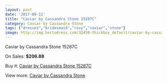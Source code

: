 ```yaml
---
layout: post
date: '2017-09-11'
title: "Caviar by Cassandra Stone 15287C"
category: Caviar by Cassandra Stone
tags: ["dresses","bridesmaid","rosy","caviar","stone"]
image: http://img.hectodress.com/32450-thickbox_default/caviar-by-cassandra-stone-15287c.jpg
---
```

Caviar by Cassandra Stone 15287C

On Sales: **$206.88**
<a href="https://www.hectodress.com/caviar-by-cassandra-stone/14819-caviar-by-cassandra-stone-15287c.html"><amp-img layout="responsive" width="600" height="600" src="//img.hectodress.com/32450-thickbox_default/caviar-by-cassandra-stone-15287c.jpg" alt="Caviar by Cassandra Stone 15287C 0" /></a>

Buy it: [Caviar by Cassandra Stone 15287C](https://www.hectodress.com/caviar-by-cassandra-stone/14819-caviar-by-cassandra-stone-15287c.html "Caviar by Cassandra Stone 15287C")

View more: [Caviar by Cassandra Stone](https://www.hectodress.com/266-caviar-by-cassandra-stone "Caviar by Cassandra Stone")